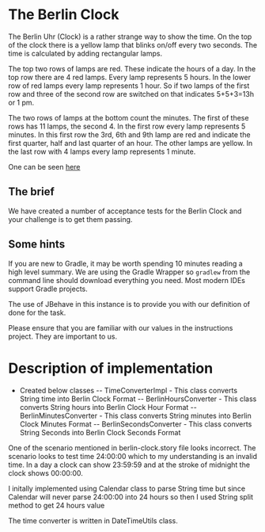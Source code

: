 # The Berlin Clock

The Berlin Uhr (Clock) is a rather strange way to show the time. On the top of the clock there is a yellow lamp that
blinks on/off every two seconds. The time is calculated by adding rectangular lamps.
 
The top two rows of lamps are red. These indicate the hours of a day. In the top row there are 4 red lamps. Every lamp
represents 5 hours. In the lower row of red lamps every lamp represents 1 hour. So if two lamps of the first row and
three of the second row are switched on that indicates 5+5+3=13h or 1 pm.
 
The two rows of lamps at the bottom count the minutes. The first of these rows has 11 lamps, the second 4. In the
first row every lamp represents 5 minutes. In this first row the 3rd, 6th and 9th lamp are red and indicate the first
quarter, half and last quarter of an hour. The other lamps are yellow. In the last row with 4 lamps every lamp
represents 1 minute.

One can be seen [here](http://uniqueclocks.co.uk/media/berlin~clock.jpg~1.gif)

## The brief

We have created a number of acceptance tests for the Berlin Clock and your challenge is to get them passing.

## Some hints
If you are new to Gradle, it may be worth spending 10 minutes reading a high level summary.  We are using the Gradle
Wrapper so `gradlew` from the command line should download everything you need.  Most modern IDEs support Gradle projects.

The use of JBehave in this instance is to provide you with our definition of done for the task.

Please ensure that you are familiar with our values in the instructions project.  They are important to us.

# Description of implementation
- Created below classes
-- TimeConverterImpl - This class converts String time into Berlin Clock Format
-- BerlinHoursConverter - This class converts String hours into Berlin Clock Hour Format
-- BerlinMinutesConverter - This class converts String minutes into Berlin Clock Minutes Format
-- BerlinSecondsConverter - This class converts String Seconds into Berlin Clock Seconds Format


One of the scenario mentioned in berlin-clock.story file looks incorrect. The scenario looks to test time 24:00:00 which to my understanding is an invalid time. In a day a clock can show 23:59:59 and at the stroke of midnight the clock shows 00:00:00.

I initally implemented using Calendar class to parse String time but since Calendar will never parse 24:00:00 into 24 hours so then I used String split method to get 24 hours value

The time converter is written in DateTimeUtils class.